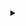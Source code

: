 
<style>
li {
  list-style: none;
}
</style>
<details closed align="center">
<summary>
<h2><samp></samp></h2>
</summary>
<ul>
    <li><samp>Physical Cosmology, UTas. / Geodetic VLBI, NMA. / AuScope Array,
	UTas.</samp></li>
    <li><samp>I am a physicist trying to hone my coding.</samp><em>...Slowly, slowly.</em></li>
    <li><samp>The repos here are mostly self-assigned studies out of interest, tho' there are some relating to work.</samp> </li>
    <li><samp>Reach out!</samp></li>
</ul>
</details>

